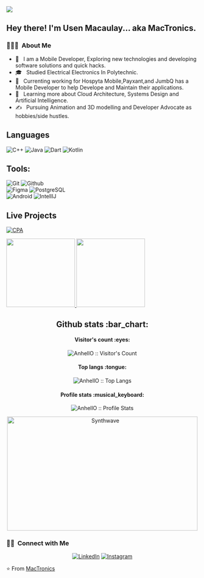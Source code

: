<img src="https://media.istockphoto.com/vectors/the-programmer-writes-code-vector-illustration-vector-id576727470?k=6&m=576727470&s=170667a&w=0&h=qqlANlfI74sEEARRa28kC2XXBqoeAdqqE29gI73kT4c=">

<h2> Hey there! I'm Usen Macaulay... aka MacTronics.</h2>

<h3> 👨🏻‍💻 &nbsp;About Me </h3>

- 🤔 &nbsp; I am a Mobile Developer, Exploring new technologies and developing software solutions and quick hacks.
- 🎓 &nbsp; Studied Electrical Electronics In Polytechnic.
- 💼 &nbsp; Currenting working for Hospyta Mobile,Payxant,and JumbQ has a Mobile Developer to help Develope and Maintain their applications.
- 🌱 &nbsp; Learning more about Cloud Architecture, Systems Design and Artificial Intelligence.
- ✍️ &nbsp; Pursuing Animation and 3D modelling and Developer Advocate as hobbies/side hustles.

## Languages

![C++](https://img.shields.io/badge/-C++-000000?style=flat&logo=c%2B%2B)
![Java](https://img.shields.io/badge/-Java-000000?style=flat&logo=java)
![Dart](https://img.shields.io/badge/-Dart-000000?style=flat&logo=dart)
![Kotlin](https://img.shields.io/badge/-Kotlin-000000?style=flat&logo=kotlin)

## Tools:

![Git](https://img.shields.io/badge/-Git-000000?style=flat&logo=git)
![Github](https://img.shields.io/badge/-Github-000000?style=flat&logo=github) <br />
![Figma](https://img.shields.io/badge/-MongoDB-000000?style=flat&logo=mongodb)
![PostgreSQL](https://img.shields.io/badge/-Figma-000000?style=flat&logo=figma) <br />
![Android](https://img.shields.io/badge/-Android-000000?style=flat&logo=android)
![IntellIJ](https://img.shields.io/badge/-IntellIJ%20IDEA-000000?style=flat&logo=intellij%20idea)

## Live Projects

[![CPA](https://img.shields.io/badge/-CodeforceProfileAnalyzer-444444?style=flat&logo=codeforces)](https://MacTronics01.github.io/CPA)

<a href="https://github.com/MacTronics01">
  <img height="180em" src="https://github-readme-stats.vercel.app/api?username=MacTronics01&theme=buefy&show_icons=true" />
  <img height="180em" src="https://github-readme-stats.vercel.app/api/top-langs/?username=MacTronics01&theme=buefy&layout=compact" />
</a>

<br/>

<h2 align="center">Github stats :bar_chart:</h2>

<h4 align="center">Visitor's count :eyes:</h4>

<p align="center"><img src="https://profile-counter.glitch.me/{AnhellO}/count.svg" alt="AnhellO :: Visitor's Count" /></p>

<h4 align="center">Top langs :tongue:</h4>

<p align="center"><img src="https://github-readme-stats.vercel.app/api/top-langs/?username=AnhellO&langs_count=10&theme=tokyonight&layout=compact" alt="AnhellO :: Top Langs" /></p>

<h4 align="center">Profile stats :musical_keyboard:</h4>

<p align="center"><img src="https://github-readme-stats.vercel.app/api?username=AnhellO&show_icons=true&theme=synthwave" alt="AnhellO :: Profile Stats" /></p>

<p align="center"><img src="https://thumbs.gfycat.com/GoodnaturedFondGaur-size_restricted.gif" alt="Synthwave" height="300" width="500"></p>


<h3> 🤝🏻 &nbsp;Connect with Me </h3>

<p align="center">
<a href="https://www.linkedin.com/in/mactronics/"><img alt="LinkedIn" src="https://img.shields.io/badge/LinkedIn-Usen%20Macaulay%20Ubon-blue?style=flat-square&logo=linkedin"></a>
<a href="https://www.instagram.com/mactronics1/"><img alt="Instagram" src="https://img.shields.io/badge/Instagram-mactronics1-blue?style=flat-square&logo=instagram"></a>
</p>

⭐️ From [MacTronics](https://github.com/MacTronics01)
